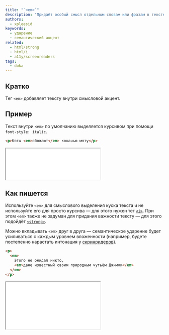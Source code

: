```yaml
---
title: "`<em>`"
description: "Придаёт особый смысл отдельным словам или фразам в тексте."
authors:
  - xpleesid
keywords:
  - ударение
  - семантический акцент
related:
  - html/strong
  - html/i
  - a11y/screenreaders
tags:
  - doka
---
```


## Кратко

Тег `<em>` добавляет тексту внутри смысловой акцент.

## Пример

Текст внутри `<em>` по умолчанию выделяется курсивом при помощи `font-style: italic`.

```html
<p>Коты <em>обожают</em> кошачью мяту</p>
```

<iframe title="Базовый пример" src="demos/basic/" height="100"></iframe>

## Как пишется

Используйте `<em>` для смыслового выделения куска текста и не используйте его для просто курсива — для этого нужен тег [`<i>`](/html/i/). При этом `<em>` также не задуман для придания важности тексту — для этого подойдёт [`<strong>`](/html/strong/).

Можно вкладывать `<em>` друг в друга — семантическое ударение будет усиливаться с каждым уровнем вложенности (например, будете постепенно нарастать интонация у [скринридеров](/a11y/screenreaders/)).

```html
<p>
  <em>
    Этого не ожидал никто,
    <em>даже известный своим природным чутьём Джимми</em>
  </em>
</p>
```

<iframe title="Базовый пример" src="demos/nested/" height="150"></iframe>
